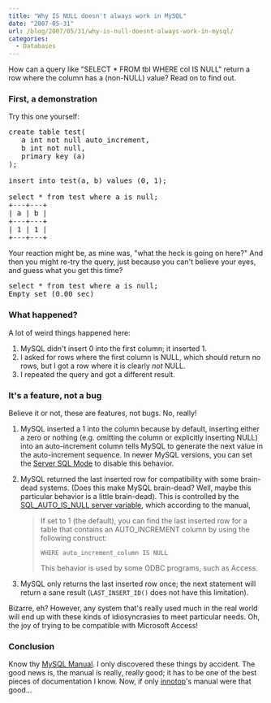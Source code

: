 ```yaml
---
title: "Why IS NULL doesn't always work in MySQL"
date: "2007-05-31"
url: /blog/2007/05/31/why-is-null-doesnt-always-work-in-mysql/
categories:
  - Databases
---
```

How can a query like "SELECT * FROM tbl WHERE col IS NULL" return a row where the column has a (non-NULL) value? Read on to find out.

### First, a demonstration

Try this one yourself:

<pre>create table test(
   a int not null auto_increment,
   b int not null,
   primary key (a)
);

insert into test(a, b) values (0, 1);

select * from test where a is null;
+---+---+
| a | b |
+---+---+
| 1 | 1 | 
+---+---+</pre>

Your reaction might be, as mine was, "what the heck is going on here?" And then you might re-try the query, just because you can't believe your eyes, and guess what you get this time?

<pre>select * from test where a is null;
Empty set (0.00 sec)</pre>

### What happened?

A lot of weird things happened here: 
1.  MySQL didn't insert 0 into the first column; it inserted 1.
2.  I asked for rows where the first column is NULL, which should return no rows, but I got a row where it is clearly *not* NULL.
3.  I repeated the query and got a different result.

### It's a feature, not a bug

Believe it or not, these are features, not bugs. No, really!

1.  MySQL inserted a 1 into the column because by default, inserting either a zero or nothing (e.g. omitting the column or explicitly inserting NULL) into an auto-increment column tells MySQL to generate the next value in the auto-increment sequence. In newer MySQL versions, you can set the [Server SQL Mode][1] to disable this behavior.
2.  MySQL returned the last inserted row for compatibility with some brain-dead systems. (Does this make MySQL brain-dead? Well, maybe this particular behavior is a little brain-dead). This is controlled by the [SQL\_AUTO\_IS_NULL server variable][2], which according to the manual,
    
    > If set to 1 (the default), you can find the last inserted row for a table that contains an AUTO_INCREMENT column by using the following construct:
    > 
    > `WHERE auto_increment_column IS NULL`
    > 
    > This behavior is used by some ODBC programs, such as Access.

3.  MySQL only returns the last inserted row once; the next statement will return a sane result (`LAST_INSERT_ID()` does not have this limitation).

Bizarre, eh? However, any system that's really used much in the real world will end up with these kinds of idiosyncrasies to meet particular needs. Oh, the joy of trying to be compatible with Microsoft Access!

### Conclusion

Know thy [MySQL Manual][3]. I only discovered these things by accident. The good news is, the manual is really, really good; it has to be one of the best pieces of documentation I know. Now, if only [innotop][4]'s manual were that good...

 [1]: http://dev.mysql.com/doc/refman/5.0/en/server-sql-mode.html
 [2]: http://dev.mysql.com/doc/refman/5.0/en/set-option.html
 [3]: http://dev.mysql.com/doc/refman/5.0/en/
 [4]: http://code.google.com/p/innotop/

